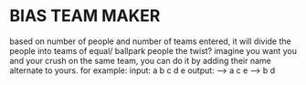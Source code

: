 # BIAS TEAM MAKER

based on number of people and number of teams entered, it will divide the people into teams of equal/ ballpark people
the twist? imagine you want you and your crush on the same team, you can do it by adding their name alternate to yours.
for example:  input:  a b c d e
              output: --> a c e 
                      --> b d 

